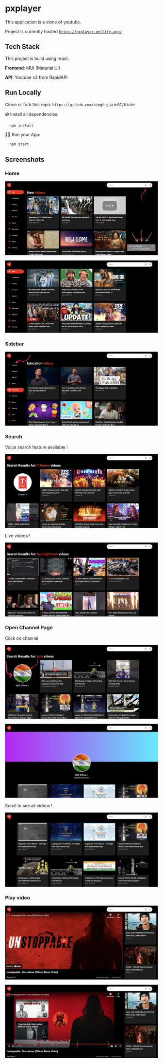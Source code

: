 
# pxplayer

This application is a clone of youtube.

Project is currently hosted [`https://pxplayer.netlify.app/`](https://pxplayer.netlify.app/)


## Tech Stack
This project is build using react.

**Frontend**: MUI (Material UI)

**API:** Youtube v3 from RapidAPI


## Run Locally

Clone or fork this repo: `https://github.com/singhujjain07/Utube`


💿 Install all dependencies:

```bash
  npm install
```
🚴‍♂️ Run your App:

```bash
  npm start
```
## Screenshots

### Home
![App Screenshot](https://github.com/singhujjain07/Utube/blob/main/screenshots/1.png?raw=true)


![App Screenshot](https://github.com/singhujjain07/Utube/blob/main/screenshots/2.jpg?raw=true)

### Sidebar

![App Screenshot](https://github.com/singhujjain07/Utube/blob/main/screenshots/3.png?raw=true)


### Search

Voice search feature available !

![App Screenshot](https://github.com/singhujjain07/Utube/blob/main/screenshots/4.jpg?raw=true)

Live videos !

![App Screenshot](https://github.com/singhujjain07/Utube/blob/main/screenshots/5.jpg?raw=true)

### Open Channel Page

Click on channel 

![App Screenshot](https://github.com/singhujjain07/Utube/blob/main/screenshots/6.png?raw=true)

![App Screenshot](https://github.com/singhujjain07/Utube/blob/main/screenshots/7.jpg?raw=true)

Scroll to see all videos !

![App Screenshot](https://github.com/singhujjain07/Utube/blob/main/screenshots/8.jpg?raw=true)

### Play video

![App Screenshot](https://github.com/singhujjain07/Utube/blob/main/screenshots/9.jpg?raw=true)

![App Screenshot](https://github.com/singhujjain07/Utube/blob/main/screenshots/11.jpg?raw=true)
